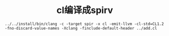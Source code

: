 <h1 align="center">cl编译成spirv</h1>






```shell
../../install/bin/clang -c -target spir -x cl -emit-llvm -cl-std=CL1.2 -fno-discard-value-names -Xclang -finclude-default-header ../add.cl
```

